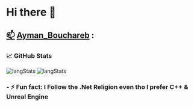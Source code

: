 # Hi there 👋
## [📫](Ayman.bouchareb@outlook.fr) [Ayman_Bouchareb](https://www.linkedin.com/in/ayman-bouchareb-511abb19a/) :
### &#x1f4c8; GitHub Stats
![langStats](https://github-readme-stats.vercel.app/api/top-langs/?username=DemuirGos&exclude_repo=Exam-Location-Management&title_color=ffffff&text_color=c9cacc&icon_color=2bbc8a&bg_color=1d1f21&hide=php,c&langs_count=6)
![langStats](https://github-readme-stats.vercel.app/api?username=DemuirGos&show_icons=true&line_height=40&title_color=ffffff&text_color=c9cacc&icon_color=2bbc8a&bg_color=1d1f21)
<br/>
### - ⚡ Fun fact: I Follow the .Net Religion even tho I prefer C++ & Unreal Engine
